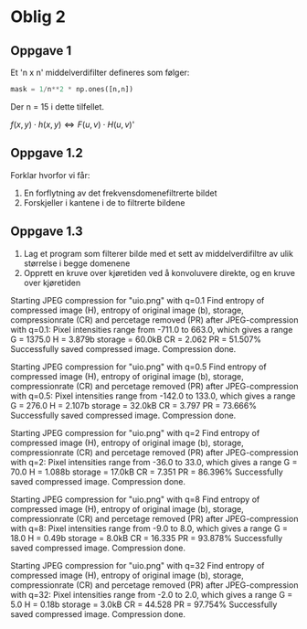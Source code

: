 # Oblig 2

## Oppgave 1

Et 'n x n' middelverdifilter defineres som følger:
```python
mask = 1/n**2 * np.ones([n,n])
```
Der n = 15 i dette tilfellet.





$f(x,y) \cdot h(x,y) \Longleftrightarrow F(u, v) \cdot H(u,v)$'

## Oppgave 1.2
Forklar hvorfor vi får:
1. En forflytning av det frekvensdomenefiltrerte bildet
2. Forskjeller i kantene i de to filtrerte bildene
   
## Oppgave 1.3
1. Lag et program som filterer bilde med et sett av middelverdifiltre av ulik størrelse i begge domenene
2. Opprett en kruve over kjøretiden ved å konvoluvere direkte, og en kruve over kjøretiden 


Starting JPEG compression for "uio.png" with q=0.1
Find entropy of compressed image (H), entropy of original image (b), storage, compressionrate (CR) and percetage removed (PR) after JPEG-compression with q=0.1:
Pixel intensities range from -711.0 to 663.0, which gives a range G = 1375.0
H = 3.879b
storage = 60.0kB
CR = 2.062
PR = 51.507%
Successfully saved compressed image.
Compression done.

Starting JPEG compression for "uio.png" with q=0.5
Find entropy of compressed image (H), entropy of original image (b), storage, compressionrate (CR) and percetage removed (PR) after JPEG-compression with q=0.5:
Pixel intensities range from -142.0 to 133.0, which gives a range G = 276.0
H = 2.107b
storage = 32.0kB
CR = 3.797
PR = 73.666%
Successfully saved compressed image.
Compression done.

Starting JPEG compression for "uio.png" with q=2
Find entropy of compressed image (H), entropy of original image (b), storage, compressionrate (CR) and percetage removed (PR) after JPEG-compression with q=2:
Pixel intensities range from -36.0 to 33.0, which gives a range G = 70.0
H = 1.088b
storage = 17.0kB
CR = 7.351
PR = 86.396%
Successfully saved compressed image.
Compression done.

Starting JPEG compression for "uio.png" with q=8
Find entropy of compressed image (H), entropy of original image (b), storage, compressionrate (CR) and percetage removed (PR) after JPEG-compression with q=8:
Pixel intensities range from -9.0 to 8.0, which gives a range G = 18.0
H = 0.49b
storage = 8.0kB
CR = 16.335
PR = 93.878%
Successfully saved compressed image.
Compression done.

Starting JPEG compression for "uio.png" with q=32
Find entropy of compressed image (H), entropy of original image (b), storage, compressionrate (CR) and percetage removed (PR) after JPEG-compression with q=32:
Pixel intensities range from -2.0 to 2.0, which gives a range G = 5.0
H = 0.18b
storage = 3.0kB
CR = 44.528
PR = 97.754%
Successfully saved compressed image.
Compression done.